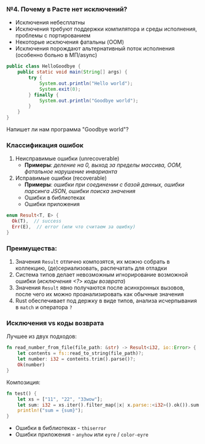 ### №4. Почему в Расте нет исключений?

- Исключения небесплатны
- Исключения требуют поддержки компилятора и среды исполнения, проблемы с портированием
- Некоторые исключения фатальны (OOM)
- Исключения порождают альтернативный поток исполнения (особенно больно в МП/async)
```java
public class HelloGoodbye {
    public static void main(String[] args) {
        try {
            System.out.println("Hello world");
            System.exit(0);
        } finally {
            System.out.println("Goodbye world");
        }
    }
}
```
Напишет ли нам программа "Goodbye world"?


### Классификация ошибок

1. Неисправимые ошибки (unrecoverable)
   - **Примеры**: _деление на 0, выход за пределы массива, OOM, фатальное нарушение инварианта_
2. Исправимые ошибки (recoverable)
   - **Примеры**: _ошибки при соединении с базой данных, ошибки парсинга JSON, ошибки поиска значения_
   - Ошибки в библиотеках
   - Ошибки приложения

```rust
enum Result<T, E> {
  Ok(T),  // success
  Err(E),  // error (или что считаем за ошибку)
}
```


### Преимущества:
1. Значения `Result` отлично композятся, их можно собрать в коллекцию, (де)сериализовать, распечатать для отладки
2. Система типов делает невозможным игнорирование возможной ошибки (_исключения <?> коды возврата_)
3. Значения `Result` явно получаются после асинхронных вызовов, после чего их можно проанализировать как обычные значения
4. Rust обеспечивает под держку в виде типов, анализа исчерпывания в `match` и оператора `?`


### Исключения vs коды возврата

Лучшее из двух подходов:
```rust
fn read_number_from_file(file_path: &str) -> Result<i32, io::Error> {
    let contents = fs::read_to_string(file_path)?;
    let number: i32 = contents.trim().parse()?;
    Ok(number)
}
```
Композиция:
```rust
fn test() {
    let xs = ["11", "22", "33wow"]; 
    let sum: i32 = xs.iter().filter_map(|x| x.parse::<i32>().ok()).sum();
    println!("sum = {sum}");
}
```
- Ошибки в библиотеках - `thiserror`
- Ошибки приложения - `anyhow` или `eyre` / `color-eyre`
